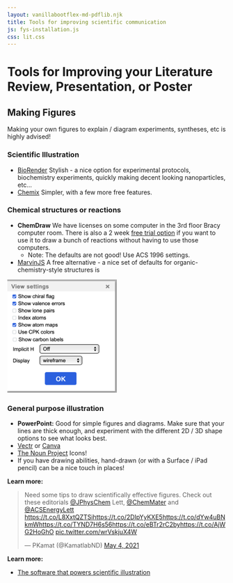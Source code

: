 ```yaml
---
layout: vanillabootflex-md-pdflib.njk
title: Tools for improving scientific communication
js: fys-installation.js
css: lit.css
---
```


# Tools for Improving your Literature Review, Presentation, or Poster


## Making Figures

Making your own figures to explain / diagram experiments, syntheses, etc is highly advised! 

### Scientific Illustration

- [BioRender](https://biorender.com) Stylish - a nice option for experimental protocols, biochemistry experiments, quickly making decent looking nanoparticles, etc...
- [Chemix](https://chemix.org) Simpler, with a few more free features.

### Chemical structures or reactions

- **ChemDraw** We have licenses on some computer in the 3rd floor Bracy computer room. There is also a 2 week [free trial option](http://scistore.cambridgesoft.com/ScistoreSoftwareDisplay.aspx?Trial=Trial) if you want to use it to draw a bunch of reactions without having to use those computers.
    - Note: The defaults are not good! Use ACS 1996 settings.
- [MarvinJS](https://marvinjs-demo.chemaxon.com/latest/) A free alternative - a nice set of defaults for organic-chemistry-style structures is

<img alt="Settings for MarvinJS" src="/img/marvin-js-settings.png" width="50%"/>

### General purpose illustration

- **PowerPoint:** Good for simple figures and diagrams. Make sure that your lines are thick enough, and experiment with the different 2D / 3D shape options to see what looks best.
- [Vectr](https://vectr.com/) or [Canva](https://canva.com)
- [The Noun Project](https://thenounproject.com) Icons!
- If you have drawing abilities, hand-drawn (or with a Surface / iPad pencil) can be a nice touch in places! 



**Learn more:**

<blockquote class="twitter-tweet"><p lang="en" dir="ltr">Need some tips to draw scientifically effective figures. Check out these editorials <a href="https://twitter.com/JPhysChem?ref_src=twsrc%5Etfw">@JPhysChem</a> Lett, <a href="https://twitter.com/ChemMater?ref_src=twsrc%5Etfw">@ChemMater</a> and <a href="https://twitter.com/ACSEnergyLett?ref_src=twsrc%5Etfw">@ACSEnergyLett</a> <a href="https://t.co/L8XxtQZTSi">https://t.co/L8XxtQZTSi</a><a href="https://t.co/2DIpYyKXE5">https://t.co/2DIpYyKXE5</a><a href="https://t.co/dYw4uBNkmW">https://t.co/dYw4uBNkmW</a><a href="https://t.co/TYND7H6s56">https://t.co/TYND7H6s56</a><a href="https://t.co/eBTr2rC2by">https://t.co/eBTr2rC2by</a><a href="https://t.co/AjWG2HoGhO">https://t.co/AjWG2HoGhO</a> <a href="https://t.co/wrVskjuX4W">pic.twitter.com/wrVskjuX4W</a></p>&mdash; PKamat (@KamatlabND) <a href="https://twitter.com/KamatlabND/status/1389611537388736524?ref_src=twsrc%5Etfw">May 4, 2021</a></blockquote> <script async src="https://platform.twitter.com/widgets.js" charset="utf-8"></script>


**Learn more:** 

- [The software that powers scientific illustration](https://www.nature.com/articles/d41586-020-01404-7)